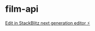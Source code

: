 # film-api

[Edit in StackBlitz next generation editor ⚡️](https://stackblitz.com/~/github.com/dkchiang96/film-api)